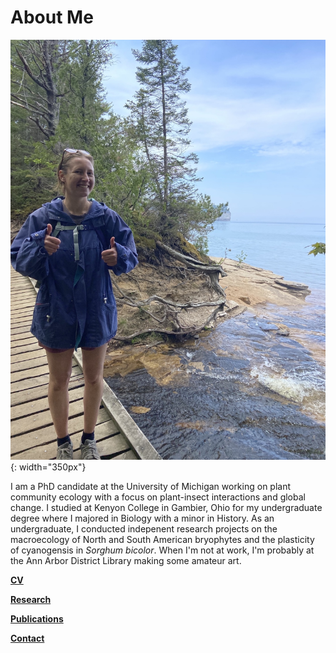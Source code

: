 # About Me

![profile](website_profile.jpg){: width="350px"}

I am a PhD candidate at the University of Michigan working on plant community ecology with a focus on plant-insect interactions and global change. I studied at Kenyon College in Gambier, Ohio for my undergraduate degree where I majored in Biology with a minor in History. As an undergraduate, I conducted indepenent research projects on the macroecology of North and South American bryophytes and the plasticity of cyanogensis in *Sorghum bicolor*. When I'm not at work, I'm probably at the Ann Arbor District Library making some amateur art. 

[**CV**](2024_CV.pdf)

[**Research**](research.md)

[**Publications**](publications.md)

[**Contact**](contact.md)





